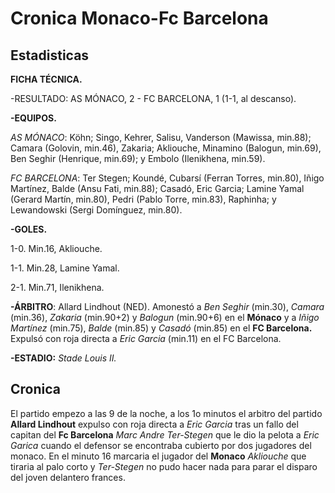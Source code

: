 # Cronica Monaco-Fc Barcelona

## Estadisticas
 
 **FICHA TÉCNICA.**

-RESULTADO: AS MÓNACO, 2 - FC BARCELONA, 1 (1-1, al descanso).

**-EQUIPOS.**

*AS MÓNACO*: Köhn; Singo, Kehrer, Salisu, Vanderson (Mawissa, min.88); Camara (Golovin, min.46), Zakaria; Akliouche, Minamino (Balogun, min.69), Ben Seghir (Henrique, min.69); y Embolo (Ilenikhena, min.59).

*FC BARCELONA*: Ter Stegen; Koundé, Cubarsí (Ferran Torres, min.80), Iñigo Martínez, Balde (Ansu Fati, min.88); Casadó, Eric Garcia; Lamine Yamal (Gerard Martín, min.80), Pedri (Pablo Torre, min.83), Raphinha; y Lewandowski (Sergi Domínguez, min.80).

**-GOLES.**

1-0. Min.16, Akliouche.

1-1. Min.28, Lamine Yamal.

2-1. Min.71, Ilenikhena.

**-ÁRBITRO**: Allard Lindhout (NED). Amonestó a *Ben Seghir* (min.30), *Camara* (min.36), *Zakaria* (min.90+2) y *Balogun* (min.90+6) en el **Mónaco** y a *Iñigo Martínez* (min.75), *Balde* (min.85) y *Casadó* (min.85) en el **FC Barcelona.** Expulsó con roja directa a *Eric Garcia* (min.11) en el FC Barcelona.

**-ESTADIO:** *Stade Louis II.*

## Cronica

El partido empezo a las 9 de la noche, a los 1o minutos el arbitro del partido **Allard Lindhout** expulso con roja directa a *Eric Garcia* tras un fallo del capitan del **Fc Barcelona** *Marc Andre Ter-Stegen* que le dio la pelota a *Eric Garica* cuando el defensor se encontraba cubierto por dos jugadores del monaco. 
En el minuto 16 marcaria el jugador del **Monaco** *Akliouche* que tiraria al palo corto y *Ter-Stegen* no pudo hacer nada para parar el disparo del joven delantero frances. 

